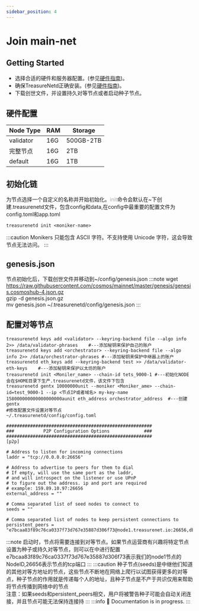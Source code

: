 ```yaml
---
sidebar_position: 4
---
```


# Join main-net

## Getting Started

* 选择合适的硬件和服务器配置。(参见[硬件指南](./overview.md))。
* 确保TreasureNetd正确安装。(参见[硬件指南](./quickStart/installation.md))。
* 下载创世文件，并设置持久对等节点或者启动种子节点。

## 硬件配置

|Node Type|RAM|Storage|
|--|--|--|
|validator|16G|500GB-2TB|
|完整节点|16G|2TB|
|default|16G|1TB|

## 初始化链

为节点选择一个自定义的名称并开始初始化。<font color=#A9A9A9>init</font>命令会默认在~下创建.treasurenetd文件，包含config和data,在config中最重要的配置文件为config.toml和app.toml
```shell
treasurenetd init <moniker-name>
```
:::caution
  Monikers 只能包含 ASCII 字符。不支持使用 Unicode 字符，这会导致节点无法访问。
:::

## genesis.json

节点初始化后，下载创世文件并移动到~/config/genesis.json
:::note
wget https://raw.githubusercontent.com/cosmos/mainnet/master/genesis/genesis.cosmoshub-4.json.gz  <br />
gzip -d genesis.json.gz  <br />
mv genesis.json ~/.treasurenetd/config/genesis.json
:::

## 配置对等节点
```shell
treasurenetd keys add <validator> --keyring-backend file --algo info 2>> /data/validator-phrases    #---添加秘钥来保护自己的账户 
treasurenetd keys add <orchestrator> --keyring-backend file --algo info 2>> /data/orchestrator-phrases #---添加秘钥来保护中继器上的账户
treasurenetd eth_keys add --keyring-backend test >> /data/validator-eth-keys    #---添加秘钥来保护以太坊的账户
treasurenetd init <Moniler_name> --chain-id tets_9000-1 #---初始化NODE会在$HOME目录下生产.treasurenetd文件，该文件下包含
treasurenetd gentx 10000000unit --moniker <Moniker_ame> --chain-id=test_9000-1 --ip <节点IP或者域名> my-key-name 158000000000000000000aunit eth_address orchestrator_address  #---创建gentx
#修改配置文件设置对等节点
~/.treasurenetd/config/config.toml

#######################################################
###           P2P Configuration Options             ###
#######################################################
[p2p]

# Address to listen for incoming connections
laddr = "tcp://0.0.0.0:26656"

# Address to advertise to peers for them to dial
# If empty, will use the same port as the laddr,
# and will introspect on the listener or use UPnP
# to figure out the address. ip and port are required
# example: 159.89.10.97:26656
external_address = ""

# Comma separated list of seed nodes to connect to
seeds = ""

# Comma separated list of nodes to keep persistent connections to
persistent_peers = "e7bcaa83f89c76ca0337f73d767e35887d306f73@node1.treasurenet.io:26656,dbb1c31663f1b478e9a289d60bbf1f91709a2e87@node2.treasurenet.io:26656,a4ce8692ace5dc88daa4ad0f497cd5e0aaa3da5e@node3.treasurenet.io:26656,....."
```
:::note
启动时，节点将需要连接到对等节点。如果节点运营商有兴趣将特定节点设置为种子或持久对等节点，则可以在中进行配置  <br />
e7bcaa83f89c76ca0337f73d767e35887d306f73表示我们的node1节点的NodeID,26656表示节点的tcp端口
:::
:::caution
  种子节点(seeds)是中继他们知道的其他对等方地址的节点，这些节点不断地在网络上爬行以试图获得更多的对等点，种子节点的作用就是传递每个人的地址，且种子节点是不产于共识仅用来帮助将节点传播到网络中的节点 <br />
  注意：如果seeds和persistent_peers相交，用户将被警告种子可能会自动关闭连接，并且节点可能无法保持连接持
:::
:::info
  🚧 Documentation is in progress.
:::
